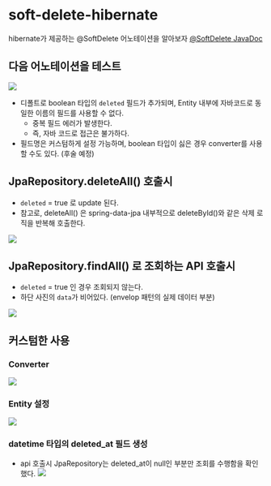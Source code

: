 # soft-delete-hibernate
hibernate가 제공하는 @SoftDelete 어노테이션을 알아보자
[@SoftDelete JavaDoc](https://docs.jboss.org/hibernate/orm/6.5/javadocs/org/hibernate/annotations/SoftDelete.html)

## 다음 어노테이션을 테스트

![](https://github.com/ohksj77/soft-delete-hibernate/assets/89020004/af3c4eb3-3724-490c-903f-af7db7a1aca0)

- 디폴트로 boolean 타입의 `deleted` 필드가 추가되며, Entity 내부에 자바코드로 동일한 이름의 필드를 사용할 수 없다.
    - 중복 필드 에러가 발생한다.
    - 즉, 자바 코드로 접근은 불가하다.
- 필드명은 커스텀하게 설정 가능하며, boolean 타입이 싫은 경우 converter를 사용할 수도 있다. (후술 예정)

## JpaRepository.deleteAll() 호출시
- `deleted` = true 로 update 된다.
- 참고로, deleteAll() 은 spring-data-jpa 내부적으로 deleteById()와 같은 삭제 로직을 반복해 호출한다.

![](https://github.com/ohksj77/soft-delete-hibernate/assets/89020004/484e8b10-3880-4ab9-bc32-58409292e577)

## JpaRepository.findAll() 로 조회하는 API 호출시
- `deleted` = true 인 경우 조회되지 않는다.
- 하단 사진의 `data`가 비어있다. (envelop 패턴의 실제 데이터 부분)
  
![](https://github.com/ohksj77/soft-delete-hibernate/assets/89020004/6720975f-5fca-47c3-b906-20edc2fbdfc0)

## 커스텀한 사용
### Converter
![](https://github.com/ohksj77/soft-delete-hibernate/assets/89020004/3290120d-777d-4afc-a82c-c1199872cb4f)

### Entity 설정
![](https://github.com/ohksj77/soft-delete-hibernate/assets/89020004/7fddbcc8-fda0-4dff-b6bd-a3a3fcf647f8)

### datetime 타입의 deleted_at 필드 생성
- api 호출시 JpaRepository는 deleted_at이 null인 부분만 조회를 수행함을 확인했다.
![](https://github.com/ohksj77/soft-delete-hibernate/assets/89020004/2296993e-b73f-4920-b3c5-7ba57453221a)
